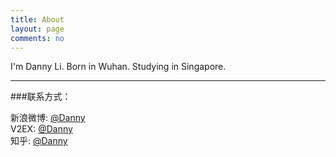 ```yaml
---
title: About
layout: page
comments: no
---
```


I'm Danny Li. Born in Wuhan. Studying in Singapore.

----

###联系方式：        

新浪微博: [@Danny](http://weibo.com/n/Danny)	 
V2EX: [@Danny](http://www.v2ex.com/?r=Danny)	
知乎: [@Danny](http://www.zhihu.com/people/Danny)
